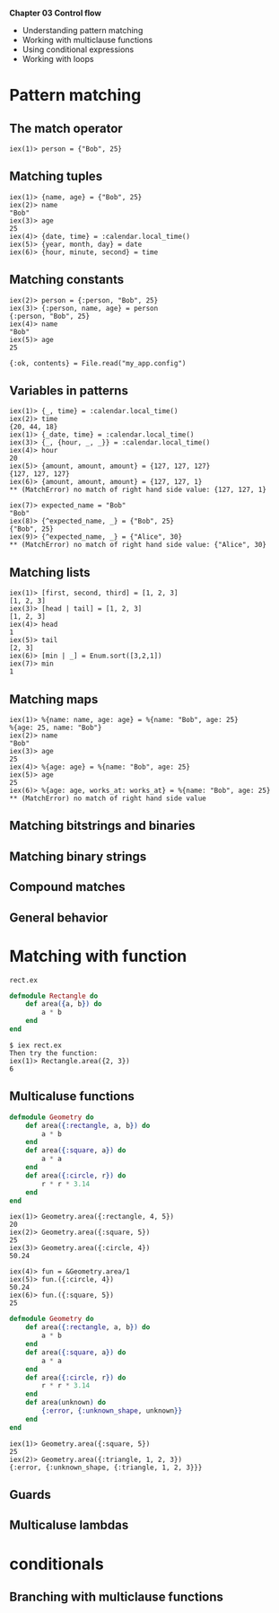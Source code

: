 **Chapter 03 Control flow**

- Understanding pattern matching
- Working with multiclause functions
- Using conditional expressions
- Working with loops

# Pattern matching
## The match operator
```
iex(1)> person = {"Bob", 25}
```
## Matching tuples
```
iex(1)> {name, age} = {"Bob", 25}
iex(2)> name
"Bob"
iex(3)> age
25
iex(4)> {date, time} = :calendar.local_time()
iex(5)> {year, month, day} = date
iex(6)> {hour, minute, second} = time
```
## Matching constants
```
iex(2)> person = {:person, "Bob", 25}
iex(3)> {:person, name, age} = person
{:person, "Bob", 25}
iex(4)> name
"Bob"
iex(5)> age
25
```
```
{:ok, contents} = File.read("my_app.config")
```

## Variables in patterns
```
iex(1)> {_, time} = :calendar.local_time()
iex(2)> time
{20, 44, 18}
iex(1)> {_date, time} = :calendar.local_time()
iex(3)> {_, {hour, _, _}} = :calendar.local_time()
iex(4)> hour
20
iex(5)> {amount, amount, amount} = {127, 127, 127}
{127, 127, 127}
iex(6)> {amount, amount, amount} = {127, 127, 1}
** (MatchError) no match of right hand side value: {127, 127, 1}
```

```
iex(7)> expected_name = "Bob"
"Bob"
iex(8)> {^expected_name, _} = {"Bob", 25}
{"Bob", 25}
iex(9)> {^expected_name, _} = {"Alice", 30}
** (MatchError) no match of right hand side value: {"Alice", 30}
```

## Matching lists
```
iex(1)> [first, second, third] = [1, 2, 3]
[1, 2, 3]
iex(3)> [head | tail] = [1, 2, 3]
[1, 2, 3]
iex(4)> head
1
iex(5)> tail
[2, 3]
iex(6)> [min | _] = Enum.sort([3,2,1])
iex(7)> min
1
```

## Matching maps
```
iex(1)> %{name: name, age: age} = %{name: "Bob", age: 25}
%{age: 25, name: "Bob"}
iex(2)> name
"Bob"
iex(3)> age
25
iex(4)> %{age: age} = %{name: "Bob", age: 25}
iex(5)> age
25
iex(6)> %{age: age, works_at: works_at} = %{name: "Bob", age: 25}
** (MatchError) no match of right hand side value
```

## Matching bitstrings and binaries
## Matching binary strings
## Compound matches
## General behavior

# Matching with function
`rect.ex`
```elixir
defmodule Rectangle do
    def area({a, b}) do
        a * b
    end
end
```
```
$ iex rect.ex
Then try the function:
iex(1)> Rectangle.area({2, 3})
6
```
## Multicaluse functions
```elixir
defmodule Geometry do
    def area({:rectangle, a, b}) do
        a * b
    end
    def area({:square, a}) do
        a * a
    end
    def area({:circle, r}) do
        r * r * 3.14
    end
end
```
```
iex(1)> Geometry.area({:rectangle, 4, 5})
20
iex(2)> Geometry.area({:square, 5})
25
iex(3)> Geometry.area({:circle, 4})
50.24
```
```
iex(4)> fun = &Geometry.area/1
iex(5)> fun.({:circle, 4})
50.24
iex(6)> fun.({:square, 5})
25
```

```elixir
defmodule Geometry do
    def area({:rectangle, a, b}) do
        a * b
    end
    def area({:square, a}) do
        a * a
    end
    def area({:circle, r}) do
        r * r * 3.14
    end
    def area(unknown) do
        {:error, {:unknown_shape, unknown}}
    end
end
```
```
iex(1)> Geometry.area({:square, 5})
25
iex(2)> Geometry.area({:triangle, 1, 2, 3})
{:error, {:unknown_shape, {:triangle, 1, 2, 3}}}
```
## Guards
## Multicaluse  lambdas
# conditionals
## Branching with multiclause functions
